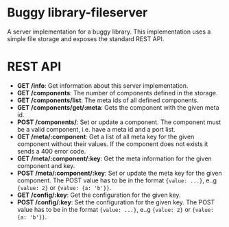 # Buggy library-fileserver

A server implementation for a buggy library. This implementation uses a simple file storage and exposes the standard REST API.

# REST API

 - **GET /info**: Get information about this server implementation.
 - **GET /components**: The number of components defined in the storage.
 - **GET /components/list**: The meta ids of all defined components.
 - **GET /components/get/:meta**: Gets the component with the given meta id.
 - **POST /components/**: Set or update a component. The component must be a valid component, i.e. have a meta id and a port list.
 - **GET /meta/:component**: Get a list of all meta key for the given component without their values. If the component does not exists it sends a 400 error code.
 - **GET /meta/:component/:key**: Get the meta information for the given component and key.
 - **POST /meta/:component/:key**: Set or update the meta key for the given component. The POST value has to be in the format `{value: ...}`, e..g `{value: 2}` or `{value: {a: 'b'}}`.
 - **GET /config/:key**: Get the configuration for the given key.
 - **POST /config/:key**: Set the configuration for the given key. The POST value has to be in the format `{value: ...}`, e..g `{value: 2}` or `{value: {a: 'b'}}`.